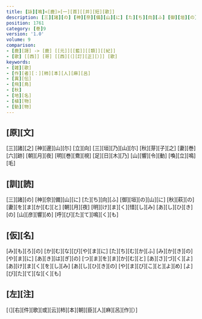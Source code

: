 ```yaml
---
title: [詠][鳴]<[鹿]>[一][首][[并][短][歌]]
description: [三][諸][の] [神][奈][備][山][に] [た][ち][向][ふ] [御][垣][の][山][に] [秋][萩][の] [妻][を][ま][か][む][と] [朝][月][夜] [明][け][ま][く][惜][し][み] [あ][し][ひ][き][の] [山][彦][響][め] [呼][び][た][て][鳴][く][も]
position: 1761
category: [巻]9
version: '1.0'
volume: 9
comparison:
- [鹿][謌] -> [鹿] [[元]][[藍]][[類]][[紀]]
- [歌] [[西]] [哥] [[西][（][訂][正][）]] [歌]
keywords:
- [雑][歌]
- [作][者][：][柿][本][人][麻][呂]
- [異][伝]
- [飛][鳥]
- [秋]
- [地][名]
- [植][物]
- [動][物]
---
```


## [原][文]

[三][諸][之] [神][邊][山][尓] [立][向] [三][垣][乃][山][尓] [秋][芽][子][之] [妻][巻][六][跡] [朝][月][夜] [明][巻][鴦][視] [足][日][木][乃] [山][響][令][動] [喚][立][鳴][毛]

## [訓][読]

[三][諸][の] [神][奈][備][山][に] [た][ち][向][ふ] [御][垣][の][山][に] [秋][萩][の] [妻][を][ま][か][む][と] [朝][月][夜] [明][け][ま][く][惜][し][み] [あ][し][ひ][き][の] [山][彦][響][め] [呼][び][た][て][鳴][く][も]

## [仮][名]

[み][も][ろ][の] [か][む][な][び][や][ま][に] [た][ち][む][か][ふ] [み][か][き][の][や][ま][に] [あ][き][は][ぎ][の] [つ][ま][を][ま][か][む][と] [あ][さ][づ][く][よ] [あ][け][ま][く][を][し][み] [あ][し][ひ][き][の] [や][ま][び][こ][と][よ][め] [よ][び][た][て][な][く][も]

## [左][注]

[（][右][件][歌][或][云][柿][本][朝][臣][人][麻][呂][作][）]
